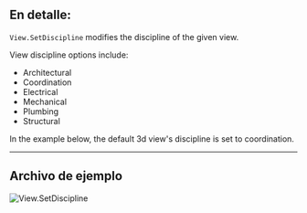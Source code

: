 ## En detalle:
`View.SetDiscipline` modifies the discipline of the given view.

View discipline options include:
- Architectural
- Coordination
- Electrical
- Mechanical
- Plumbing
- Structural

In the example below, the default 3d view's discipline is set to coordination.
___
## Archivo de ejemplo

![View.SetDiscipline](./Revit.Elements.Views.View.SetDiscipline_img.jpg)
